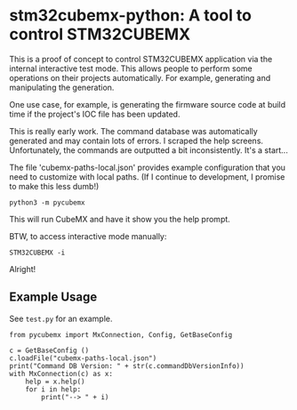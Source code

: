 # stm32cubemx-python: A tool to control STM32CUBEMX

This is a proof of concept to control STM32CUBEMX application via the internal
interactive test mode. This allows people to perform some operations
on their projects automatically. For example, generating and manipulating
the generation.

One use case, for example, is generating the firmware source code
at build time if the project's IOC file has been updated.

This is really early work. The command database was automatically generated
and may contain lots of errors. I scraped the help screens. Unfortunately,
the commands are outputted a bit inconsistently. It's a start...

The file 'cubemx-paths-local.json' provides example configuration that you need to
customize with local paths. (If I continue to development, I promise to make
this less dumb!)

`python3 -m pycubemx`

This will run CubeMX and have it show you the help prompt.

BTW, to access interactive mode manually:

`STM32CUBEMX -i`

Alright!

## Example Usage

See `test.py` for an example.

```
from pycubemx import MxConnection, Config, GetBaseConfig

c = GetBaseConfig ()
c.loadFile("cubemx-paths-local.json")
print("Command DB Version: " + str(c.commandDbVersionInfo))
with MxConnection(c) as x:
    help = x.help()
    for i in help:
        print("--> " + i)
```
